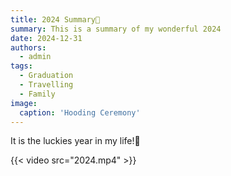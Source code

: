 ```yaml
---
title: 2024 Summary🎉
summary: This is a summary of my wonderful 2024
date: 2024-12-31
authors:
  - admin
tags:
  - Graduation
  - Travelling
  - Family
image:
  caption: 'Hooding Ceremony'
---
```



It is the luckies year in my life!👋

 {{< video src="2024.mp4" >}}

